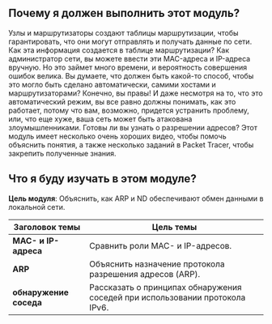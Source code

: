 <!-- verified: agorbachev 03.05.2022 -->

<!-- 9.0.1 -->
##  Почему я должен выполнить этот модуль?

Узлы и маршрутизаторы создают таблицы маршрутизации, чтобы гарантировать, что они могут отправлять и получать данные по сети. Как эта информация создается в таблице маршрутизации? Как администратор сети, вы можете ввести эти MAC-адреса и IP-адреса вручную. Но это займет много времени, и вероятность совершения  ошибок велика. Вы думаете, что должен быть какой-то способ, чтобы это могло быть сделано автоматически, самими хостами и маршрутизаторами? Конечно, вы правы! И даже несмотря на то, что это автоматический режим, вы все равно должны понимать, как это работает, потому что вам, возможно, придется устранить проблему, или, что еще хуже, ваша сеть может быть атакована злоумышленниками. Готовы ли вы узнать о разрешении адресов? Этот модуль имеет несколько очень хороших видео, чтобы помочь объяснить понятия, а также несколько заданий в Packet Tracer, чтобы закрепить полученные знания.

<!-- 9.0.2 -->
##  Что я буду изучать в этом модуле?

**Цель модуля**: Объяснить, как ARP и ND обеспечивают обмен данными в локальной сети.

| **Заголовок темы** | **Цель темы** |
| --- | --- |
| **MAC- и IP-адреса** | Сравнить роли MAC- и IP-адресов. |
| **ARP** | Объяснить назначение протокола разрешения адресов (ARP). |
| **обнаружение соседа** | Рассказать о принципах обнаружения соседей при использовании протокола IPv6. |